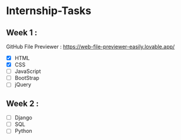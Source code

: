 # Internship-Tasks

## Week 1 :

GitHub File Previewer : https://web-file-previewer-easily.lovable.app/

- [x] HTML 
- [x] CSS
- [ ] JavaScript
- [ ] BootStrap
- [ ] jQuery

## Week 2 :

- [ ] Django
- [ ] SQL
- [ ] Python
